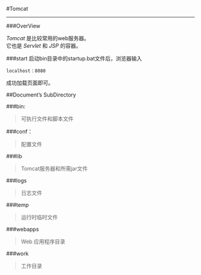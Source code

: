#Tomcat
***

###OverView

_Tomcat_ 是比较常用的web服务器。  
它也是 _Servlet_ 和 _JSP_ 的容器。  


###start
启动bin目录中的startup.bat文件后，浏览器输入  

	localhost：8080

成功加载页面即可。

##Document’s&nbsp;SubDirectory

###bin: 
>可执行文件和脚本文件

###conf：
>配置文件

###lib
>Tomcat服务器和所需jar文件

###logs
>日志文件

###temp
>运行时临时文件

###webapps
>Web 应用程序目录

###work
>工作目录